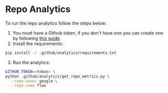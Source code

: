 # Repo Analytics

To run the repo analytics follow the steps below:

1. You must have a Github token, if you don't have one you can create one by following [this guide](https://docs.github.com/en/enterprise-server@3.4/authentication/keeping-your-account-and-data-secure/creating-a-personal-access-token).
2. Install the requirements:

```bash
pip install -r .github/analytics/requirements.txt
```
3. Run the analytics:

```bash
GITHUB_TOKEN=<token> \
python .github/analytics/get_repo_metrics.py \
  --repo-owner google \
  --repo-name flax
```